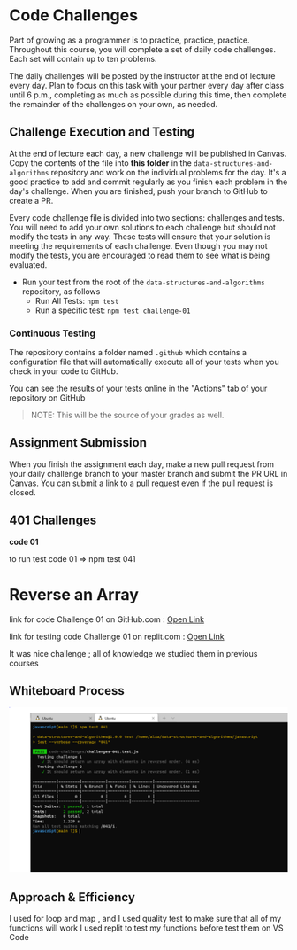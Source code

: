 # Code Challenges

Part of growing as a programmer is to practice, practice, practice. Throughout this course, you will complete a set of daily code challenges. Each set will contain up to ten problems.

The daily challenges will be posted by the instructor at the end of lecture every day. Plan to focus on this task with your partner every day after class until 6 p.m., completing as much as possible during this time, then complete the remainder of the challenges on your own, as needed.

## Challenge Execution and Testing

At the end of lecture each day, a new challenge will be published in Canvas. Copy the contents of the file into **this folder** in the `data-structures-and-algorithms` repository and work on the individual problems for the day. It's a good practice to add and commit regularly as you finish each problem in the day's challenge. When you are finished, push your branch to GitHub to create a PR.

Every code challenge file is divided into two sections: challenges and tests. You will need to add your own solutions to each challenge but should not modify the tests in any way. These tests will ensure that your solution is meeting the requirements of each challenge. Even though you may not modify the tests, you are encouraged to read them to see what is being evaluated.

- Run your test from the root of the `data-structures-and-algorithms` repository, as follows
  - Run All Tests: `npm test`
  - Run a specific test: `npm test challenge-01`

### Continuous Testing

The repository contains a folder named `.github` which contains a configuration file that will automatically execute all of your tests when you check in your code to GitHub.

You can see the results of your tests online in the "Actions" tab of your repository on GitHub

> NOTE: This will be the source of your grades as well.

## Assignment Submission

When you finish the assignment each day, make a new pull request from your daily challenge branch to your master branch and submit the PR URL in Canvas. You can submit a link to a pull request even if the pull request is closed.



## 401 Challenges

**code 01**

to run test code 01 =>  npm test 041

# Reverse an Array
<!-- Description of the challenge -->
link for code Challenge 01 on GitHub.com : [Open Link](https://github.com/AlaaN-Smadi/data-structures-and-algorithms/blob/main/javascript/code-challenges/challenges-041.test.js) 

link for testing code Challenge 01 on replit.com : [Open Link](https://us05web.zoom.us/j/84851147229?pwd=aVJHOUNEWVN1UnlHeUZETGRSU1AvQT09) 

It was nice challenge ;  all of knowledge we studied them in previous courses


## Whiteboard Process
<!-- Embedded whiteboard image -->
![Code_401_01](../images/array-reverse.PNG)


## Approach & Efficiency
<!-- What approach did you take? Discuss Why. What is the Big O space/time for this approach? -->

I used for loop and map , and I used quality test to make sure that all of my functions will work 
I used replit to test my functions before test them on VS Code


